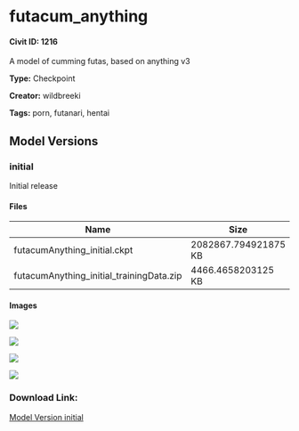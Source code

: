 # futacum_anything

#### Civit ID: 1216

<p>A model of cumming futas, based on anything v3</p>

**Type:** Checkpoint

**Creator:** wildbreeki

**Tags:** porn, futanari, hentai

## Model Versions

### initial

<p>Initial release</p>

#### Files

| Name | Size | Type | Format | Download Url | AutoV1 | AutoV2 | SHA256 | CRC32 | BLAKE3 |
| --- | --- | --- | --- | --- | --- | --- | --- | --- | --- |
| futacumAnything_initial.ckpt | 2082867.794921875 KB | Model | PickleTensor | https://civitai.com/api/download/models/1272 | 335B7B8F | E37217CE82 | E37217CE822FEF215FD2B1A66CBDCE33BA44EE760F3D4D5C1BB83C5B4D71CFFF | FCC8F9EF | 37199FD02346B7FCF802170E3CBF92C69761E9605AC8A78696932A296C763914 |
| futacumAnything_initial_trainingData.zip | 4466.4658203125 KB | Training Data | Other | https://civitai.com/api/download/models/1272?type=Training%20Data | E245D425 | 4E688CFCD9 | 4E688CFCD9950699932562D265733B17D574E201184342D0FD884CEF235E43E4 | CC8FA773 | B7046120EE3BDAE3DD84140D2C433A7F19D8A122C920FDE828B8DA0ABDE3651F |

#### Images

<p><img src="https://image.civitai.com/xG1nkqKTMzGDvpLrqFT7WA/b85e7f76-f966-4937-e6e2-40bb02dd8a00/width=450/10482.jpeg" /></p>

<p><img src="https://image.civitai.com/xG1nkqKTMzGDvpLrqFT7WA/ff31e527-88bf-4a1a-f2e1-056e63a23d00/width=450/10485.jpeg" /></p>

<p><img src="https://image.civitai.com/xG1nkqKTMzGDvpLrqFT7WA/8b795609-0e48-4027-39e2-bedc11016a00/width=450/10484.jpeg" /></p>

<p><img src="https://image.civitai.com/xG1nkqKTMzGDvpLrqFT7WA/ec53bb95-ad24-483c-1a38-f93362b0b700/width=450/10483.jpeg" /></p>

### Download Link:

[Model Version initial](https://civitai.com/api/download/models/1272)

